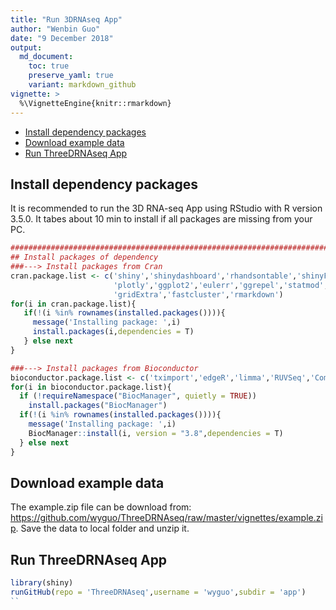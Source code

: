 ```yaml
---
title: "Run 3DRNAseq App"
author: "Wenbin Guo"
date: "9 December 2018"
output:
  md_document:
    toc: true
    preserve_yaml: true
    variant: markdown_github
vignette: >
  %\VignetteEngine{knitr::rmarkdown}
---
```


-   [Install dependency packages](#install-dependency-packages)
-   [Download example data](#download-example-data)
-   [Run ThreeDRNAseq App](#run-threedrnaseq-app)

Install dependency packages
---------------------------

It is recommended to run the 3D RNA-seq App using RStudio with R version 3.5.0. It tabes about 10 min to install if all packages are missing from your PC.

``` r
#######################################################################################################
## Install packages of dependency
###---> Install packages from Cran
cran.package.list <- c('shiny','shinydashboard','rhandsontable','shinyFiles','shinyjs','DT',
                       'plotly','ggplot2','eulerr','ggrepel','statmod',
                       'gridExtra','fastcluster','rmarkdown')
for(i in cran.package.list){
   if(!(i %in% rownames(installed.packages()))){
     message('Installing package: ',i)
     install.packages(i,dependencies = T)
   } else next
}

###---> Install packages from Bioconductor
bioconductor.package.list <- c('tximport','edgeR','limma','RUVSeq','ComplexHeatmap','rhdf5')
for(i in bioconductor.package.list){
  if (!requireNamespace("BiocManager", quietly = TRUE))
    install.packages("BiocManager")
  if(!(i %in% rownames(installed.packages()))){
    message('Installing package: ',i)
    BiocManager::install(i, version = "3.8",dependencies = T)
  } else next
}
```

Download example data
---------------------

The example.zip file can be download from: <https://github.com/wyguo/ThreeDRNAseq/raw/master/vignettes/example.zip>. Save the data to local folder and unzip it.

Run ThreeDRNAseq App
--------------------

``` r
library(shiny)
runGitHub(repo = 'ThreeDRNAseq',username = 'wyguo',subdir = 'app')
``
```
